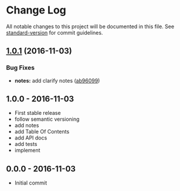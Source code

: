 # Change Log

All notable changes to this project will be documented in this file. See [standard-version](https://github.com/conventional-changelog/standard-version) for commit guidelines.

<a name="1.0.1"></a>
## [1.0.1](https://github.com/tunnckocore/to-callback/compare/v1.0.0...v1.0.1) (2016-11-03)


### Bug Fixes

* **notes:** add clarify notes ([ab96099](https://github.com/tunnckocore/to-callback/commit/ab96099))





## 1.0.0 - 2016-11-03
- First stable release
- follow semantic versioning
- add notes
- add Table Of Contents
- add API docs
- add tests
- implement

## 0.0.0 - 2016-11-03
- Initial commit